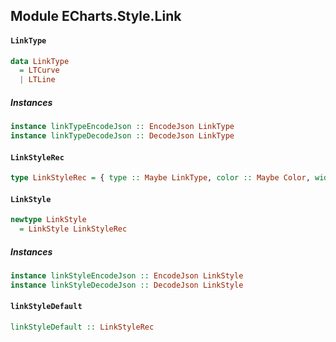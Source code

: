 ## Module ECharts.Style.Link

#### `LinkType`

``` purescript
data LinkType
  = LTCurve
  | LTLine
```

##### Instances
``` purescript
instance linkTypeEncodeJson :: EncodeJson LinkType
instance linkTypeDecodeJson :: DecodeJson LinkType
```

#### `LinkStyleRec`

``` purescript
type LinkStyleRec = { type :: Maybe LinkType, color :: Maybe Color, width :: Maybe Number }
```

#### `LinkStyle`

``` purescript
newtype LinkStyle
  = LinkStyle LinkStyleRec
```

##### Instances
``` purescript
instance linkStyleEncodeJson :: EncodeJson LinkStyle
instance linkStyleDecodeJson :: DecodeJson LinkStyle
```

#### `linkStyleDefault`

``` purescript
linkStyleDefault :: LinkStyleRec
```


